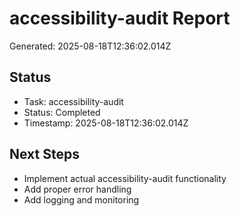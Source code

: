 # accessibility-audit Report

Generated: 2025-08-18T12:36:02.014Z

## Status
- Task: accessibility-audit
- Status: Completed
- Timestamp: 2025-08-18T12:36:02.014Z

## Next Steps
- Implement actual accessibility-audit functionality
- Add proper error handling
- Add logging and monitoring
